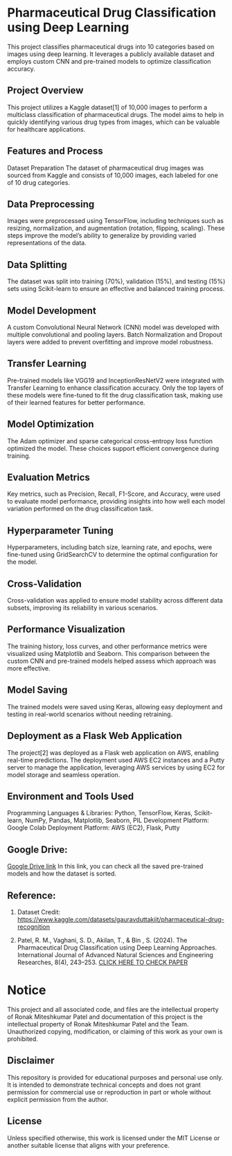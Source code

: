 # Pharmaceutical Drug Classification using Deep Learning
This project classifies pharmaceutical drugs into 10 categories based on images using deep learning. It leverages a publicly available dataset and employs custom CNN and pre-trained models to optimize classification accuracy.

## Project Overview
This project utilizes a Kaggle dataset[1] of 10,000 images to perform a multiclass classification of pharmaceutical drugs. The model aims to help in quickly identifying various drug types from images, which can be valuable for healthcare applications.

## Features and Process
Dataset Preparation
The dataset of pharmaceutical drug images was sourced from Kaggle and consists of 10,000 images, each labeled for one of 10 drug categories.

## Data Preprocessing
Images were preprocessed using TensorFlow, including techniques such as resizing, normalization, and augmentation (rotation, flipping, scaling). These steps improve the model’s ability to generalize by providing varied representations of the data.

## Data Splitting
The dataset was split into training (70%), validation (15%), and testing (15%) sets using Scikit-learn to ensure an effective and balanced training process.

## Model Development
A custom Convolutional Neural Network (CNN) model was developed with multiple convolutional and pooling layers. Batch Normalization and Dropout layers were added to prevent overfitting and improve model robustness.

## Transfer Learning
Pre-trained models like VGG19 and InceptionResNetV2 were integrated with Transfer Learning to enhance classification accuracy. Only the top layers of these models were fine-tuned to fit the drug classification task, making use of their learned features for better performance.

## Model Optimization
The Adam optimizer and sparse categorical cross-entropy loss function optimized the model. These choices support efficient convergence during training.

## Evaluation Metrics
Key metrics, such as Precision, Recall, F1-Score, and Accuracy, were used to evaluate model performance, providing insights into how well each model variation performed on the drug classification task.

## Hyperparameter Tuning
Hyperparameters, including batch size, learning rate, and epochs, were fine-tuned using GridSearchCV to determine the optimal configuration for the model.

## Cross-Validation
Cross-validation was applied to ensure model stability across different data subsets, improving its reliability in various scenarios.

## Performance Visualization
The training history, loss curves, and other performance metrics were visualized using Matplotlib and Seaborn. This comparison between the custom CNN and pre-trained models helped assess which approach was more effective.

## Model Saving
The trained models were saved using Keras, allowing easy deployment and testing in real-world scenarios without needing retraining.

## Deployment as a Flask Web Application
The project[2] was deployed as a Flask web application on AWS, enabling real-time predictions. The deployment used AWS EC2 instances and a Putty server to manage the application, leveraging AWS services by using EC2 for model storage and seamless operation.

## Environment and Tools Used
Programming Languages & Libraries: Python, TensorFlow, Keras, Scikit-learn, NumPy, Pandas, Matplotlib, Seaborn, PIL
Development Platform: Google Colab
Deployment Platform: AWS (EC2), Flask, Putty

## Google Drive:
[Google Drive link](https://drive.google.com/drive/folders/1PxbOSDG7qlCjZjzTRy6pSH0SyRsXlATj?usp=drive_link)
In this link, you can check all the saved pre-trained models and how the dataset is sorted. 

## Reference:
1. Dataset Credit: https://www.kaggle.com/datasets/gauravduttakiit/pharmaceutical-drug-recognition

2. Patel, R. M., Vaghani, S. D., Akilan, T., & Bin , S. (2024). The Pharmaceutical Drug Classification using Deep Learning Approaches. International Journal of Advanced Natural Sciences and Engineering Researches, 8(4), 243–253. [CLICK HERE TO CHECK PAPER](https://as-proceeding.com/index.php/ijanser/article/view/1841)

# Notice
This project and all associated code, and files are the intellectual property of Ronak Miteshkumar Patel and documentation of this project is the intellectual property of Ronak Miteshkumar Patel and the Team. Unauthorized copying, modification, or claiming of this work as your own is prohibited.

## Disclaimer
This repository is provided for educational purposes and personal use only. It is intended to demonstrate technical concepts and does not grant permission for commercial use or reproduction in part or whole without explicit permission from the author.

## License
Unless specified otherwise, this work is licensed under the MIT License or another suitable license that aligns with your preference.
